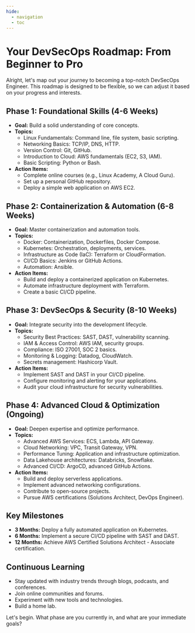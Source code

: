 ```yaml
---
hide:
  - navigation
  - toc
---
```


# Your DevSecOps Roadmap: From Beginner to Pro

Alright, let's map out your journey to becoming a top-notch DevSecOps Engineer. This roadmap is designed to be flexible, so we can adjust it based on your progress and interests.

## Phase 1: Foundational Skills (4-6 Weeks)

* **Goal:** Build a solid understanding of core concepts.
* **Topics:**
    * Linux Fundamentals: Command line, file system, basic scripting.
    * Networking Basics: TCP/IP, DNS, HTTP.
    * Version Control: Git, GitHub.
    * Introduction to Cloud: AWS fundamentals (EC2, S3, IAM).
    * Basic Scripting: Python or Bash.
* **Action Items:**
    * Complete online courses (e.g., Linux Academy, A Cloud Guru).
    * Set up a personal GitHub repository.
    * Deploy a simple web application on AWS EC2.

## Phase 2: Containerization & Automation (6-8 Weeks)

* **Goal:** Master containerization and automation tools.
* **Topics:**
    * Docker: Containerization, Dockerfiles, Docker Compose.
    * Kubernetes: Orchestration, deployments, services.
    * Infrastructure as Code (IaC): Terraform or CloudFormation.
    * CI/CD Basics: Jenkins or GitHub Actions.
    * Automation: Ansible.
* **Action Items:**
    * Build and deploy a containerized application on Kubernetes.
    * Automate infrastructure deployment with Terraform.
    * Create a basic CI/CD pipeline.

## Phase 3: DevSecOps & Security (8-10 Weeks)

* **Goal:** Integrate security into the development lifecycle.
* **Topics:**
    * Security Best Practices: SAST, DAST, vulnerability scanning.
    * IAM & Access Control: AWS IAM, security groups.
    * Compliance: ISO 27001, SOC 2 basics.
    * Monitoring & Logging: Datadog, CloudWatch.
    * Secrets management: Hashicorp Vault.
* **Action Items:**
    * Implement SAST and DAST in your CI/CD pipeline.
    * Configure monitoring and alerting for your applications.
    * Audit your cloud infrastructure for security vulnerabilities.

## Phase 4: Advanced Cloud & Optimization (Ongoing)

* **Goal:** Deepen expertise and optimize performance.
* **Topics:**
    * Advanced AWS Services: ECS, Lambda, API Gateway.
    * Cloud Networking: VPC, Transit Gateway, VPN.
    * Performance Tuning: Application and infrastructure optimization.
    * Data Lakehouse architectures: Databricks, Snowflake.
    * Advanced CI/CD: ArgoCD, advanced GitHub Actions.
* **Action Items:**
    * Build and deploy serverless applications.
    * Implement advanced networking configurations.
    * Contribute to open-source projects.
    * Pursue AWS certifications (Solutions Architect, DevOps Engineer).

## Key Milestones

* **3 Months:** Deploy a fully automated application on Kubernetes.
* **6 Months:** Implement a secure CI/CD pipeline with SAST and DAST.
* **12 Months:** Achieve AWS Certified Solutions Architect - Associate certification.

## Continuous Learning

* Stay updated with industry trends through blogs, podcasts, and conferences.
* Join online communities and forums.
* Experiment with new tools and technologies.
* Build a home lab.

Let's begin. What phase are you currently in, and what are your immediate goals?